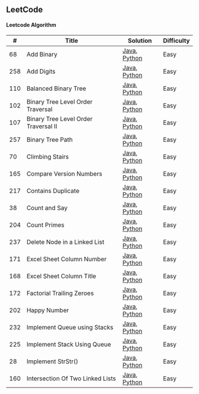 ## LeetCode
#### Leetcode Algorithm

| # | Title | Solution | Difficulty|
|-------|----------------|----------|--------|
| 68 | Add Binary | [Java](https://github.com/Sishan/LeetCode/blob/master/Easy/AddBinary.java), [Python](https://github.com/Sishan/LeetCode/blob/master/Easy/AddBinary.py) | Easy|
| 258 | Add Digits | [Java](https://github.com/Sishan/LeetCode/blob/master/Easy/AddDigits.java), [Python](https://github.com/Sishan/LeetCode/blob/master/Easy/AddDigits.py) | Easy|
| 110 | Balanced Binary Tree | [Java](https://github.com/Sishan/LeetCode/blob/master/Easy/BalancedBinaryTree.java), [Python](https://github.com/Sishan/LeetCode/blob/master/Easy/BalancedBinaryTree.py) | Easy|
| 102 | Binary Tree Level Order Traversal | [Java](https://github.com/Sishan/LeetCode/blob/master/Easy/BinaryTreeLevelOrderTraversal.java), [Python](https://github.com/Sishan/LeetCode/blob/master/Easy/BinaryTreeLevelOrderTraversal.py) | Easy|
| 107 | Binary Tree Level Order Traversal II | [Java](https://github.com/Sishan/LeetCode/blob/master/Easy/BinaryTreeLevelOrderTraversalII.java), [Python](https://github.com/Sishan/LeetCode/blob/master/Easy/BinaryTreeLevelOrderTraversalII.py) | Easy|
| 257 | Binary Tree Path | [Java](https://github.com/Sishan/LeetCode/blob/master/Easy/BinaryTreePaths.java), [Python](https://github.com/Sishan/LeetCode/blob/master/Easy/BinaryTreePaths.py) | Easy|
| 70 | Climbing Stairs | [Java](https://github.com/Sishan/LeetCode/blob/master/Easy/ClimbingStairs.java), [Python](https://github.com/Sishan/LeetCode/blob/master/Easy/ClimbingStairs.py) | Easy|
| 165 | Compare Version Numbers | [Java](https://github.com/Sishan/LeetCode/blob/master/Easy/CompareVersionNumber.java), [Python](https://github.com/Sishan/LeetCode/blob/master/Easy/CompareVersionNumber.py) | Easy|
| 217 | Contains Duplicate | [Java](https://github.com/Sishan/LeetCode/blob/master/Easy/ContainsDuplicate.java), [Python](https://github.com/Sishan/LeetCode/blob/master/Easy/ContainsDuplicate.py) | Easy|
| 38 | Count and Say | [Java](https://github.com/Sishan/LeetCode/blob/master/Easy/CountAndSay.java), [Python](https://github.com/Sishan/LeetCode/blob/master/Easy/CountAndSay.py) | Easy|
| 204 | Count Primes | [Java](https://github.com/Sishan/LeetCode/blob/master/Easy/CountPrimes.java), [Python](https://github.com/Sishan/LeetCode/blob/master/Easy/CountPrimes.py) | Easy|
| 237 | Delete Node in a Linked List | [Java](https://github.com/Sishan/LeetCode/blob/master/Easy/DeleteNodeInALinkedList.java), [Python](https://github.com/Sishan/LeetCode/blob/master/Easy/DeleteNodeInALinkedList.py) | Easy|
| 171 | Excel Sheet Column Number | [Java](https://github.com/Sishan/LeetCode/blob/master/Easy/ExcelSheetColumnNumber.java), [Python](https://github.com/Sishan/LeetCode/blob/master/Easy/ExcelSheetColumnNumber.py) | Easy|
| 168 | Excel Sheet Column Title | [Java](https://github.com/Sishan/LeetCode/blob/master/Easy/ExcelSheetColumnTitle.java), [Python](https://github.com/Sishan/LeetCode/blob/master/Easy/ExcelSheetColumnTitle.py) | Easy|
| 172 | Factorial Trailing Zeroes | [Java](https://github.com/Sishan/LeetCode/blob/master/Easy/FactorialTrailingZeros.java), [Python](https://github.com/Sishan/LeetCode/blob/master/Easy/FactorialTrailingZeros.py) | Easy|
| 202 | Happy Number | [Java](https://github.com/Sishan/LeetCode/blob/master/Easy/HappyNumber.java), [Python](https://github.com/Sishan/LeetCode/blob/master/Easy/HappyNumber.py) | Easy|
| 232 | Implement Queue using Stacks | [Java](https://github.com/Sishan/LeetCode/blob/master/Easy/ImplementQueueUsingStack.java), [Python](https://github.com/Sishan/LeetCode/blob/master/Easy/ImplementQueueUsingStack.py) | Easy|
| 225 | Implement Stack Using Queue | [Java](https://github.com/Sishan/LeetCode/blob/master/Easy/ImplementStackUsingQueue.java), [Python](https://github.com/Sishan/LeetCode/blob/master/Easy/ImplementStackUsingQueue.py) | Easy|
| 28 | Implement StrStr() | [Java](https://github.com/Sishan/LeetCode/blob/master/Easy/ImplementStrStr().java), [Python](https://github.com/Sishan/LeetCode/blob/master/Easy/ImplementStrStr().py) | Easy|
| 160 | Intersection Of Two Linked Lists | [Java](https://github.com/Sishan/LeetCode/blob/master/Easy/IntersectionOfTwoLinkedLists.java), [Python](https://github.com/Sishan/LeetCode/blob/master/Easy/IntersectionOfTwoLinkedLists.py) | Easy|
